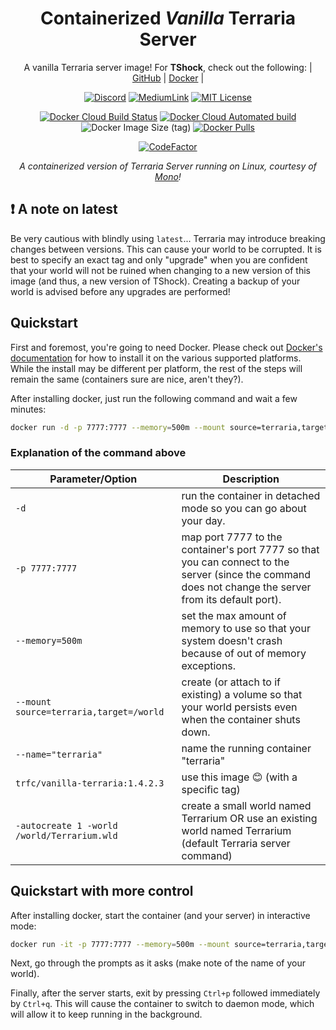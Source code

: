 <div align="center">

# Containerized *Vanilla* Terraria Server

A vanilla Terraria server image! For **TShock**, check out the following: | [GitHub](https://github.com/JoshuaTheMiller/Terraria) | [Docker][tShockDockerHub] |

[![Discord](https://img.shields.io/discord/768637103402909716?label=Discord&style=flat-square)](https://discordapp.com/widget?id=768637103402909716&theme=dark) [![MediumLink](https://img.shields.io/badge/Read%20about%20me%20on%20-Medium-lightgrey?style=flat-square)][medium] [![MIT License](https://img.shields.io/dub/l/vibe-d.svg?style=flat-square)](https://github.com/JoshuaTheMiller/vanilla-terraria) 

[![Docker Cloud Build Status](https://img.shields.io/docker/cloud/build/trfc/vanilla-terraria?style=flat-square)][dockerHub] [![Docker Cloud Automated build](https://img.shields.io/docker/cloud/automated/trfc/vanilla-terraria?style=flat-square)][dockerHub] ![Docker Image Size (tag)](https://img.shields.io/docker/image-size/trfc/vanilla-terraria/latest?style=flat-square) [![Docker Pulls](https://img.shields.io/docker/pulls/trfc/vanilla-terraria?style=flat-square)][dockerHub]

[![CodeFactor](https://www.codefactor.io/repository/github/joshuathemiller/vanilla-terraria/badge)](https://www.codefactor.io/repository/github/joshuathemiller/vanilla-terraria)

*A containerized version of Terraria Server running on Linux, courtesy of [Mono](https://www.mono-project.com/)!*

</div>

## ❗ A note on latest

Be very cautious with blindly using `latest`... Terraria may introduce breaking changes between versions. This can cause your world to be corrupted. It is best to specify an exact tag and only "upgrade" when you are confident that your world will not be ruined when changing to a new version of this image (and thus, a new version of TShock). Creating a backup of your world is advised before any upgrades are performed!

## Quickstart

First and foremost, you're going to need Docker. Please check out [Docker's documentation](https://docs.docker.com/engine/install/) for how to install it on the various supported platforms. While the install may be different per platform, the rest of the steps will remain the same (containers sure are nice, aren't they?).

After installing docker, just run the following command and wait a few minutes:

```bash
docker run -d -p 7777:7777 --memory=500m --mount source=terraria,target=/world --name="terraria" trfc/vanilla-terraria:1.4.2.3 -autocreate 1 -world /world/Terrarium.wld
```

### Explanation of the command above

| Parameter/Option | Description |
| - | - |
| `-d` | run the container in detached mode so you can go about your day. |
| `-p 7777:7777` | map port 7777 to the container's port 7777 so that you can connect to the server (since the command does not change the server from its default port). |
| `--memory=500m` | set the max amount of memory to use so that your system doesn't crash because of out of memory exceptions. |
| `--mount source=terraria,target=/world` | create (or attach to if existing) a volume so that your world persists even when the container shuts down. |
| `--name="terraria"` | name the running container "terraria" |
| `trfc/vanilla-terraria:1.4.2.3` | use this image 😊 (with a specific tag) |
| `-autocreate 1 -world /world/Terrarium.wld` | create a small world named Terrarium OR use an existing world named Terrarium (default Terraria server command) |

## Quickstart with more control

After installing docker, start the container (and your server) in interactive mode:

```bash
docker run -it -p 7777:7777 --memory=500m --mount source=terraria,target=/world --name="terraria" trfc/vanilla-terraria:latest
```

Next, go through the prompts as it asks (make note of the name of your world).

Finally, after the server starts, exit by pressing `Ctrl+p` followed immediately by `Ctrl+q`. This will cause the container to switch to daemon mode, which will allow it to keep running in the background.

[dockerHub]: https://hub.docker.com/repository/docker/trfc/vanilla-terraria
[tShockDockerHub]: https://hub.docker.com/repository/docker/trfc/terraria
[medium]: https://bit.ly/MediumTerrariaServer
